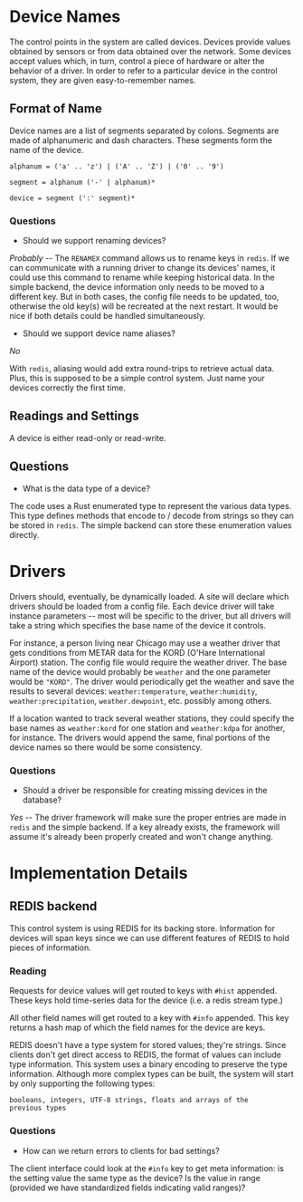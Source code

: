# Device Names

The control points in the system are called devices. Devices provide
values obtained by sensors or from data obtained over the network.
Some devices accept values which, in turn, control a piece of hardware
or alter the behavior of a driver. In order to refer to a particular
device in the control system, they are given easy-to-remember names.

## Format of Name

Device names are a list of segments separated by colons. Segments are
made of alphanumeric and dash characters. These segments form the
name of the device.

    alphanum = ('a' .. 'z') | ('A' .. 'Z') | ('0' .. '9')

    segment = alphanum ('-' | alphanum)*

    device = segment (':' segment)*

### Questions

* Should we support renaming devices?

*Probably* -- The `RENAMEX` command allows us to rename keys in
`redis`. If we can communicate with a running driver to change its
devices' names, it could use this command to rename while keeping
historical data. In the simple backend, the device information only
needs to be moved to a different key. But in both cases, the config
file needs to be updated, too, otherwise the old key(s) will be
recreated at the next restart. It would be nice if both details could
be handled simultaneously.

* Should we support device name aliases?

*No*

With `redis`, aliasing would add extra round-trips to retrieve actual
data. Plus, this is supposed to be a simple control system. Just name
your devices correctly the first time.

## Readings and Settings

A device is either read-only or read-write.

## Questions

* What is the data type of a device?

The code uses a Rust enumerated type to represent the various data
types. This type defines methods that encode to / decode from strings
so they can be stored in `redis`. The simple backend can store these
enumeration values directly.

# Drivers

Drivers should, eventually, be dynamically loaded. A site will declare
which drivers should be loaded from a config file. Each device driver
will take instance parameters -- most will be specific to the driver,
but all drivers will take a string which specifies the base name of
the device it controls.

For instance, a person living near Chicago may use a weather driver
that gets conditions from METAR data for the KORD (O'Hare
International Airport) station. The config file would require the
weather driver. The base name of the device would probably be
`weather` and the one parameter would be `"KORD"`.  The driver would
periodically get the weather and save the results to several devices:
`weather:temperature`, `weather:humidity`, `weather:precipitation`,
`weather.dewpoint`, etc.  possibly among others.

If a location wanted to track several weather stations, they could
specify the base names as `weather:kord` for one station and
`weather:kdpa` for another, for instance. The drivers would append the
same, final portions of the device names so there would be some
consistency.

### Questions

* Should a driver be responsible for creating missing devices in the
  database?

*Yes* -- The driver framework will make sure the proper entries are
made in `redis` and the simple backend. If a key already exists, the
framework will assume it's already been properly created and won't
change anything.

# Implementation Details

## REDIS backend

This control system is using REDIS for its backing store. Information
for devices will span keys since we can use different features of
REDIS to hold pieces of information.

### Reading

Requests for device values will get routed to keys with `#hist`
appended. These keys hold time-series data for the device (i.e. a
redis stream type.)

All other field names will get routed to a key with `#info` appended.
This key returns a hash map of which the field names for the device
are keys.

REDIS doesn't have a type system for stored values; they're strings.
Since clients don't get direct access to REDIS, the format of values
can include type information. This system uses a binary encoding to
preserve the type information. Although more complex types can be
built, the system will start by only supporting the following types:

    booleans, integers, UTF-8 strings, floats and arrays of the
    previous types

### Questions

* How can we return errors to clients for bad settings?

The client interface could look at the `#info` key to get meta
information: is the setting value the same type as the device? Is the
value in range (provided we have standardized fields indicating valid
ranges)?
